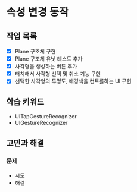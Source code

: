 # 속성 변경 동작

## 작업 목록

- [x] Plane 구조체 구현
- [x] Plane 구조체 유닛 테스트 추가
- [x] 사각형을 생성하는 버튼 추가
- [x] 터치해서 사각형 선택 및 취소 기능 구현
- [x] 선택한 사각형의 투명도, 배경색을 컨트롤하는 UI 구현

## 학습 키워드

- UITapGestureRecognizer
- UIGestureRecognizer

## 고민과 해결

### 문제

- 시도
- 해결

